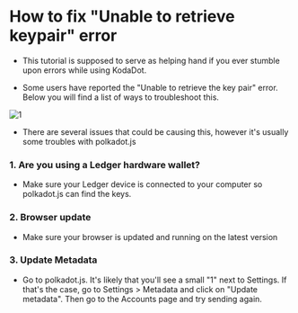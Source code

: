 # How to fix "Unable to retrieve keypair" error

- This tutorial is supposed to serve as helping hand if you ever stumble upon errors while using KodaDot.

- Some users have reported the "Unable to retrieve the key pair" error. Below you will find a list of ways to troubleshoot this.

![1](/error-keypair/1.png)

- There are several issues that could be causing this, however it's usually some troubles with polkadot.js

### 1. Are you using a Ledger hardware wallet? 

- Make sure your Ledger device is connected to your computer so polkadot.js can find the keys. 

### 2. Browser update

- Make sure your browser is updated and running on the latest version

### 3. Update Metadata

- Go to polkadot.js. It's likely that you'll see a small "1" next to Settings. If that's the case, go to Settings > Metadata and click on "Update metadata".
Then go to the Accounts page and try sending again.


